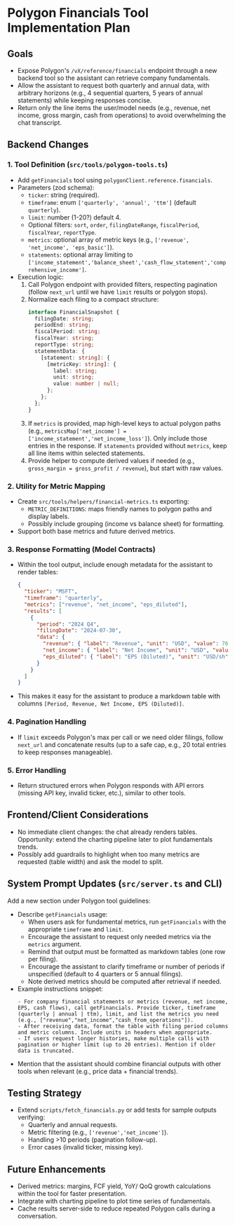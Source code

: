 # Polygon Financials Tool Implementation Plan

## Goals
- Expose Polygon's `/vX/reference/financials` endpoint through a new backend tool so the assistant can retrieve company fundamentals.
- Allow the assistant to request both quarterly and annual data, with arbitrary horizons (e.g., 4 sequential quarters, 5 years of annual statements) while keeping responses concise.
- Return only the line items the user/model needs (e.g., revenue, net income, gross margin, cash from operations) to avoid overwhelming the chat transcript.

## Backend Changes

### 1. Tool Definition (`src/tools/polygon-tools.ts`)
- Add `getFinancials` tool using `polygonClient.reference.financials`.
- Parameters (zod schema):
  - `ticker`: string (required).
  - `timeframe`: enum `['quarterly', 'annual', 'ttm']` (default `quarterly`).
  - `limit`: number (1-20?) default 4.
  - Optional filters: `sort`, `order`, `filingDateRange`, `fiscalPeriod`, `fiscalYear`, `reportType`.
  - `metrics`: optional array of metric keys (e.g., `['revenue', 'net_income', 'eps_basic']`).
  - `statements`: optional array limiting to `['income_statement','balance_sheet','cash_flow_statement','comprehensive_income']`.
- Execution logic:
  1. Call Polygon endpoint with provided filters, respecting pagination (follow `next_url` until we have `limit` results or polygon stops).
  2. Normalize each filing to a compact structure:
     ```ts
     interface FinancialSnapshot {
       filingDate: string;
       periodEnd: string;
       fiscalPeriod: string;
       fiscalYear: string;
       reportType: string;
       statementData: {
         [statement: string]: {
           [metricKey: string]: {
             label: string;
             unit: string;
             value: number | null;
           };
         };
       };
     }
     ```
  3. If `metrics` is provided, map high-level keys to actual polygon paths (e.g., `metricsMap['net_income'] = ['income_statement','net_income_loss']`). Only include those entries in the response. If `statements` provided without `metrics`, keep all line items within selected statements.
  4. Provide helper to compute derived values if needed (e.g., `gross_margin = gross_profit / revenue`), but start with raw values.

### 2. Utility for Metric Mapping
- Create `src/tools/helpers/financial-metrics.ts` exporting:
  - `METRIC_DEFINITIONS`: maps friendly names to polygon paths and display labels.
  - Possibly include grouping (income vs balance sheet) for formatting.
- Support both base metrics and future derived metrics.

### 3. Response Formatting (Model Contracts)
- Within the tool output, include enough metadata for the assistant to render tables:
  ```json
  {
    "ticker": "MSFT",
    "timeframe": "quarterly",
    "metrics": ["revenue", "net_income", "eps_diluted"],
    "results": [
      {
        "period": "2024 Q4",
        "filingDate": "2024-07-30",
        "data": {
          "revenue": { "label": "Revenue", "unit": "USD", "value": 76441000000 },
          "net_income": { "label": "Net Income", "unit": "USD", "value": 27233000000 },
          "eps_diluted": { "label": "EPS (Diluted)", "unit": "USD/sh", "value": 3.65 }
        }
      }
    ]
  }
  ```
- This makes it easy for the assistant to produce a markdown table with columns `[Period, Revenue, Net Income, EPS (Diluted)]`.

### 4. Pagination Handling
- If `limit` exceeds Polygon's max per call or we need older filings, follow `next_url` and concatenate results (up to a safe cap, e.g., 20 total entries to keep responses manageable).

### 5. Error Handling
- Return structured errors when Polygon responds with API errors (missing API key, invalid ticker, etc.), similar to other tools.

## Frontend/Client Considerations
- No immediate client changes: the chat already renders tables. Opportunity: extend the charting pipeline later to plot fundamentals trends.
- Possibly add guardrails to highlight when too many metrics are requested (table width) and ask the model to split.

## System Prompt Updates (`src/server.ts` and CLI)
Add a new section under Polygon tool guidelines:
- Describe `getFinancials` usage:
  - When users ask for fundamental metrics, run `getFinancials` with the appropriate `timeframe` and `limit`.
  - Encourage the assistant to request only needed metrics via the `metrics` argument.
  - Remind that output must be formatted as markdown tables (one row per filing).
  - Encourage the assistant to clarify timeframe or number of periods if unspecified (default to 4 quarters or 5 annual filings).
  - Note derived metrics should be computed after retrieval if needed.
- Example instructions snippet:
  ```text
  - For company financial statements or metrics (revenue, net income, EPS, cash flows), call getFinancials. Provide ticker, timeframe (quarterly | annual | ttm), limit, and list the metrics you need (e.g., ["revenue","net_income","cash_from_operations"]).
  - After receiving data, format the table with filing period columns and metric columns. Include units in headers when appropriate.
  - If users request longer histories, make multiple calls with pagination or higher limit (up to 20 entries). Mention if older data is truncated.
  ```
- Mention that the assistant should combine financial outputs with other tools when relevant (e.g., price data + financial trends).

## Testing Strategy
- Extend `scripts/fetch_financials.py` or add tests for sample outputs verifying:
  - Quarterly and annual requests.
  - Metric filtering (e.g., `['revenue','net_income']`).
  - Handling >10 periods (pagination follow-up).
  - Error cases (invalid ticker, missing key).

## Future Enhancements
- Derived metrics: margins, FCF yield, YoY/ QoQ growth calculations within the tool for faster presentation.
- Integrate with charting pipeline to plot time series of fundamentals.
- Cache results server-side to reduce repeated Polygon calls during a conversation.

